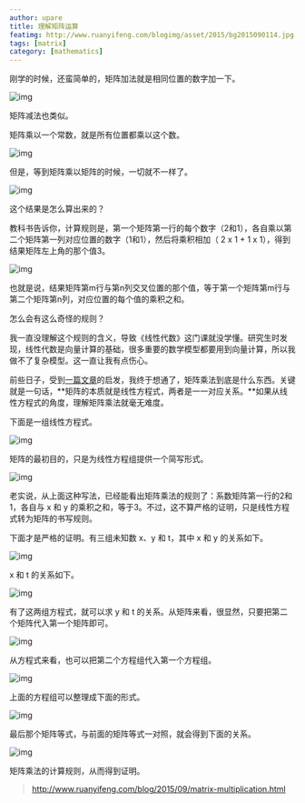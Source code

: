 ```yaml
---
author: upare
title: 理解矩阵运算
featimg: http://www.ruanyifeng.com/blogimg/asset/2015/bg2015090114.jpg
tags: [matrix]
category: [mathematics]
---
```

刚学的时候，还蛮简单的，矩阵加法就是相同位置的数字加一下。

![img](http://www.ruanyifeng.com/blogimg/asset/2015/bg2015090102.png)

矩阵减法也类似。

矩阵乘以一个常数，就是所有位置都乘以这个数。

![img](http://www.ruanyifeng.com/blogimg/asset/2015/bg2015090103.png)

但是，等到矩阵乘以矩阵的时候，一切就不一样了。

![img](http://www.ruanyifeng.com/blogimg/asset/2015/bg2015090104.png)

这个结果是怎么算出来的？

教科书告诉你，计算规则是，第一个矩阵第一行的每个数字（2和1），各自乘以第二个矩阵第一列对应位置的数字（1和1），然后将乘积相加（ 2 x 1 + 1 x 1），得到结果矩阵左上角的那个值3。

![img](http://www.ruanyifeng.com/blogimg/asset/2015/bg2015090105.gif)

也就是说，结果矩阵第m行与第n列交叉位置的那个值，等于第一个矩阵第m行与第二个矩阵第n列，对应位置的每个值的乘积之和。

怎么会有这么奇怪的规则？

我一直没理解这个规则的含义，导致《线性代数》这门课就没学懂。研究生时发现，线性代数是向量计算的基础，很多重要的数学模型都要用到向量计算，所以我做不了复杂模型。这一直让我有点伤心。

前些日子，受到[一篇文章](https://nolaymanleftbehind.wordpress.com/2011/07/10/linear-algebra-what-matrices-actually-are/)的启发，我终于想通了，矩阵乘法到底是什么东西。关键就是一句话，**矩阵的本质就是线性方程式，两者是一一对应关系。**如果从线性方程式的角度，理解矩阵乘法就毫无难度。

下面是一组线性方程式。

![img](http://www.ruanyifeng.com/blogimg/asset/2015/bg2015090106.png)

矩阵的最初目的，只是为线性方程组提供一个简写形式。

![img](http://www.ruanyifeng.com/blogimg/asset/2015/bg2015090107.png)

老实说，从上面这种写法，已经能看出矩阵乘法的规则了：系数矩阵第一行的2和1，各自与 x 和 y 的乘积之和，等于3。不过，这不算严格的证明，只是线性方程式转为矩阵的书写规则。

下面才是严格的证明。有三组未知数 x、y 和 t，其中 x 和 y 的关系如下。

![img](http://www.ruanyifeng.com/blogimg/asset/2015/bg2015090108.png)

x 和 t 的关系如下。

![img](http://www.ruanyifeng.com/blogimg/asset/2015/bg2015090109.png)

有了这两组方程式，就可以求 y 和 t 的关系。从矩阵来看，很显然，只要把第二个矩阵代入第一个矩阵即可。

![img](http://www.ruanyifeng.com/blogimg/asset/2015/bg2015090110.png)

从方程式来看，也可以把第二个方程组代入第一个方程组。

![img](http://www.ruanyifeng.com/blogimg/asset/2015/bg2015090111.png)

上面的方程组可以整理成下面的形式。

![img](http://www.ruanyifeng.com/blogimg/asset/2015/bg2015090112.png)

最后那个矩阵等式，与前面的矩阵等式一对照，就会得到下面的关系。

![img](http://www.ruanyifeng.com/blogimg/asset/2015/bg2015090113.png)

矩阵乘法的计算规则，从而得到证明。

> http://www.ruanyifeng.com/blog/2015/09/matrix-multiplication.html